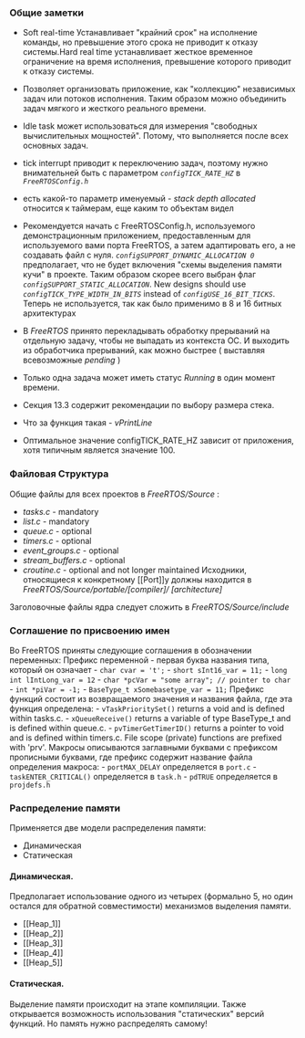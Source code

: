 ### Общие заметки
- Soft real-time Устанавливает "крайний срок" на исполнение команды, но превышение этого срока не приводит к отказу системы.Hard real time устанавливает жесткое временное ограничение на время исполнения, превышение которого приводит к отказу системы.

 - Позволяет организовать приложение, как "коллекцию" независимых задач или потоков исполнения. Таким образом можно объединить задач мягкого и жесткого реального времени.

 - Idle task может использоваться для измерения "свободных вычислительных мощностей". Потому, что выполняется после всех основных задач.

 - tick interrupt приводит к переключению задач, поэтому нужно внимательней быть с параметром *`configTICK_RATE_HZ`* в *`FreeRTOSConfig.h`*

 - есть какой-то параметр именуемый - *stack depth allocated* относится к таймерам, еще каким то объектам видел

 - Рекомендуется начать с FreeRTOSConfig.h, используемого демонстрационным приложением, предоставленным для используемого вами порта FreeRTOS, а затем адаптировать его, а не создавать файл с нуля.  *`сonfigSUPPORT_DYNAMIC_ALLOCATION 0`* предполагает, что не будет включения "схемы выделения памяти кучи" в проекте. Таким образом скорее всего выбран флаг *`configSUPPORT_STATIC_ALLOCATION`*.	 New designs should use *`configTICK_TYPE_WIDTH_IN_BITS`* instead of *`configUSE_16_BIT_TICKS`*. Теперь не используется, так как было применимо в 8 и 16 битных архитектурах

 - В *FreeRTOS* принято перекладывать обработку прерываний на отдельную задачу, чтобы не выпадать из контекста ОС. И выходить из обработчика прерываний, как можно быстрее ( выставляя всевозможные *pending* )

 - Только одна задача может иметь статус *Running* в один момент времени.
 
 - Секция 13.3 содержит рекомендации по выбору размера стека.
 - Что за функция такая  - *vPrintLine*
 - Оптимальное значение configTICK_RATE_HZ зависит от приложения, хотя типичным является значение 100.
### Файловая Структура 
Общие файлы для всех проектов в *FreeRTOS/Source* :
 - *tasks.c* - mandatory
 - *list.c* - mandatory
 - *queue.c* - optional
 - *timers.c* - optional
 - *event_groups.c* - optional
 - *stream_buffers.c* - optional
 - *croutine.c* - optional and not longer maintained
 Исходники, относящиеся к конкретному [[Port]]у должны находится в *FreeRTOS/Source/portable/[compiler]/ [architecture]*

Заголовочные файлы ядра следует сложить в *FreeRTOS/Source/include*
### Соглашение по присвоению имен
 Во FreeRTOS приняты следующие соглашения в обозначении переменных:
	 Префикс переменной - первая буква названия типа, который он означает
		 - `char cvar = 't';`
		 - `short sInt16_var = 11;`
		 - `long int lIntLong_var = 12`
		 - `char *pcVar = "some array"; // pointer to char`
		 - `int *piVar = -1;`
		 - `BaseType_t xSomebasetype_var = 11;`
	Префикс функций состоит из возвращаемого значения и названия файла, где эта функция определена:
		 - `vTaskPrioritySet()` returns a void and is defined within tasks.c.
		 - `xQueueReceive()` returns a variable of type BaseType_t and is defined within queue.c.
		 - `pvTimerGetTimerID()` returns a pointer to void and is defined within timers.c.
		  File scope (private) functions are prefixed with 'prv'.
	Макросы описываются заглавными буквами с префиксом прописными  буквами, где префикс содержит название файла определения макроса:
		 - `portMAX_DELAY` определяется в `port.c`
		 - `taskENTER_CRITICAL()` определяется в `task.h`
		 - `pdTRUE` определяется в `projdefs.h`
### Распределение памяти
Применяется две модели распределения памяти:
- Динамическая
- Статическая
#### Динамическая.
Предполагает использование одного из четырех (формально 5, но один остался для обратной совместимости) механизмов выделения памяти.
 - [[Heap_1]]
 - [[Heap_2]]
 - [[Heap_3]]
 - [[Heap_4]]
 - [[Heap_5]]
#### Статическая.
Выделение памяти происходит на этапе компиляции. Также открывается возможность использования "статических" версий функций. Но память нужно распределять самому!
